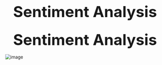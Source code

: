 # <center> <font size="20">  Sentiment Analysis  </font> </center>
## <center> <font size="10">  Sentiment Analysis  </font> </center>



![image](https://user-images.githubusercontent.com/47986787/235311492-c96a757b-3038-42b3-8d09-30fc072cf2dd.png)
